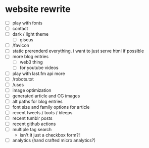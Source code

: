 # website rewrite

- [ ] play with fonts
- [ ] contact
- [ ] dark / light theme
  - [ ] giscus
- [ ] /favicon
- [ ] static prerenderd everything. i want to just serve html if possible
- [ ] more blog entries
  - [ ] web3 thing
  - [ ] for youtube videos
- [ ] play with last.fm api more
- [ ] /robots.txt
- [ ] /uses
- [ ] image optimization
- [ ] generated article and OG images
- [ ] alt paths for blog entries
- [ ] font size and family options for article
- [ ] recent tweets / toots / bleeps
- [ ] recent tumblr posts
- [ ] recent github actions
- [ ] multiple tag search
  - isn't it just a checkbox form?!
- [ ] analytics (hand crafted micro analytics?)
